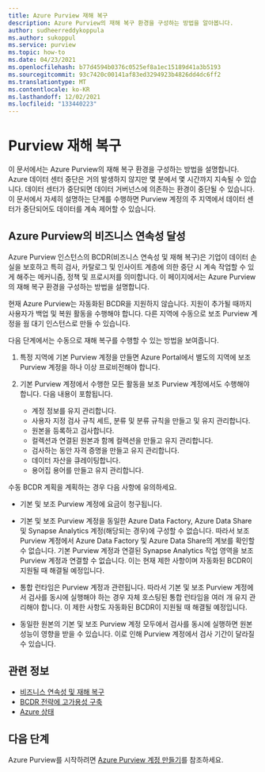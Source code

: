 ```yaml
---
title: Azure Purview 재해 복구
description: Azure Purview의 재해 복구 환경을 구성하는 방법을 알아봅니다.
author: sudheerreddykoppula
ms.author: sukoppul
ms.service: purview
ms.topic: how-to
ms.date: 04/23/2021
ms.openlocfilehash: b77d4594b0376c0525ef8a1ec15189d41a3b5193
ms.sourcegitcommit: 93c7420c00141af83ed3294923b4826dd4dc6ff2
ms.translationtype: MT
ms.contentlocale: ko-KR
ms.lasthandoff: 12/02/2021
ms.locfileid: "133440223"
---
```

# <a name="disaster-recovery-for-purview"></a>Purview 재해 복구

이 문서에서는 Azure Purview의 재해 복구 환경을 구성하는 방법을 설명합니다. Azure 데이터 센터 중단은 거의 발생하지 않지만 몇 분에서 몇 시간까지 지속될 수 있습니다. 데이터 센터가 중단되면 데이터 거버넌스에 의존하는 환경이 중단될 수 있습니다. 이 문서에서 자세히 설명하는 단계를 수행하면 Purview 계정의 주 지역에서 데이터 센터가 중단되어도 데이터를 계속 제어할 수 있습니다.

## <a name="achieve-business-continuity-for-azure-purview"></a>Azure Purview의 비즈니스 연속성 달성

Azure Purview 인스턴스의 BCDR(비즈니스 연속성 및 재해 복구)은 기업이 데이터 손실을 보호하고 특히 검사, 카탈로그 및 인사이트 계층에 의한 중단 시 계속 작업할 수 있게 해주는 메커니즘, 정책 및 프로시저를 의미합니다. 이 페이지에서는 Azure Purview의 재해 복구 환경을 구성하는 방법을 설명합니다.

현재 Azure Purview는 자동화된 BCDR을 지원하지 않습니다. 지원이 추가될 때까지 사용자가 백업 및 복원 활동을 수행해야 합니다. 다른 지역에 수동으로 보조 Purview 계정을 웜 대기 인스턴스로 만들 수 있습니다.

다음 단계에서는 수동으로 재해 복구를 수행할 수 있는 방법을 보여줍니다.

1. 특정 지역에 기본 Purview 계정을 만들면 Azure Portal에서 별도의 지역에 보조 Purview 계정을 하나 이상 프로비전해야 합니다. 

2. 기본 Purview 계정에서 수행한 모든 활동을 보조 Purview 계정에서도 수행해야 합니다. 다음 내용이 포함됩니다. 

    - 계정 정보를 유지 관리합니다.
    - 사용자 지정 검사 규칙 세트, 분류 및 분류 규칙을 만들고 및 유지 관리합니다.
    - 원본을 등록하고 검사합니다.
    - 컬렉션과 연결된 원본과 함께 컬렉션을 만들고 유지 관리합니다.
    - 검사하는 동안 자격 증명을 만들고 유지 관리합니다.
    - 데이터 자산을 큐레이팅합니다.
    - 용어집 용어를 만들고 유지 관리합니다.


수동 BCDR 계획을 계획하는 경우 다음 사항에 유의하세요. 

- 기본 및 보조 Purview 계정에 요금이 청구됩니다. 

- 기본 및 보조 Purview 계정을 동일한 Azure Data Factory, Azure Data Share 및 Synapse Analytics 계정(해당되는 경우)에 구성할 수 없습니다.  따라서 보조 Purview 계정에서 Azure Data Factory 및 Azure Data Share의 계보를 확인할 수 없습니다. 기본 Purview 계정과 연결된 Synapse Analytics 작업 영역을 보조 Purview 계정과 연결할 수 없습니다. 이는 현재 제한 사항이며 자동화된 BCDR이 지원될 때 해결될 예정입니다. 

- 통합 런타임은 Purview 계정과 관련됩니다. 따라서 기본 및 보조 Purview 계정에서 검사를 동시에 실행해야 하는 경우 자체 호스팅된 통합 런타임을 여러 개 유지 관리해야 합니다. 이 제한 사항도 자동화된 BCDR이 지원될 때 해결될 예정입니다. 

- 동일한 원본의 기본 및 보조 Purview 계정 모두에서 검사를 동시에 실행하면 원본 성능이 영향을 받을 수 있습니다. 이로 인해 Purview 계정에서 검사 기간이 달라질 수 있습니다.   

## <a name="related-information"></a>관련 정보

- [비즈니스 연속성 및 재해 복구](../availability-zones/cross-region-replication-azure.md)
- [BCDR 전략에 고가용성 구축](/azure/architecture/solution-ideas/articles/build-high-availability-into-your-bcdr-strategy)
- [Azure 상태](https://status.azure.com/status)

## <a name="next-steps"></a>다음 단계

Azure Purview를 시작하려면 [Azure Purview 계정 만들기](create-catalog-portal.md)를 참조하세요.
